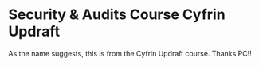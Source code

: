# Security & Audits Course Cyfrin Updraft
As the name suggests, this is from the Cyfrin Updraft course.
Thanks PC!!

